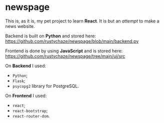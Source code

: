 # newspage

This is, as it is, 
my pet project to learn **React**. 
It is but an *attempt* to make a news website. 

Backend is built on **Python** and stored here: 
https://github.com/rustychaze/newspage/blob/main/backend.py

Frontend is done by using **JavaScript** and is stored here:
https://github.com/rustychaze/newspage/tree/main/ui/src

On **Backend** I used: 
- `Python`; 
- `Flask`;
- `psycopg2` library for PostgreSQL.

On **Frontend** I used: 
- `react`;
- `react-bootstrap`; 
- `react-router-dom`.